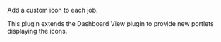 Add a custom icon to each job.

This plugin extends the Dashboard View plugin to provide new portlets displaying the icons.
